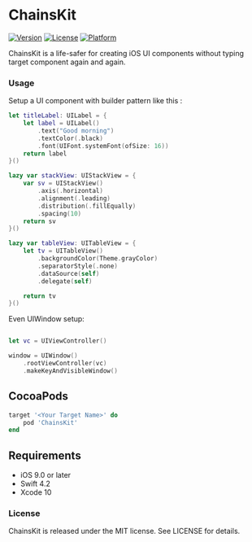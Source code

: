 # ChainsKit

[![Version](https://img.shields.io/cocoapods/v/ChainsKit.svg?style=flat)](https://cocoapods.org/pods/ChainsKit)
[![License](https://img.shields.io/cocoapods/l/ChainsKit.svg?style=flat)](https://cocoapods.org/pods/ChainsKit)
[![Platform](https://img.shields.io/cocoapods/p/ChainsKit.svg?style=flat)](https://cocoapods.org/pods/ChainsKit)

ChainsKit is a life-safer for creating iOS UI components without typing target component again and again. 

### Usage

Setup a UI component with builder pattern like this :

```swift
let titleLabel: UILabel = {
    let label = UILabel()
        .text("Good morning")
        .textColor(.black)
        .font(UIFont.systemFont(ofSize: 16))
    return label
}()
```

```swift
lazy var stackView: UIStackView = {
    var sv = UIStackView()
        .axis(.horizontal)
        .alignment(.leading)
        .distribution(.fillEqually)
        .spacing(10)
    return sv
}()
```

```swift
lazy var tableView: UITableView = {
    let tv = UITableView()
        .backgroundColor(Theme.grayColor)
        .separatorStyle(.none)
        .dataSource(self)
        .delegate(self)

    return tv
}()
```

Even UIWindow setup:

```swift

let vc = UIViewController()

window = UIWindow()
    .rootViewController(vc)
    .makeKeyAndVisibleWindow()
```

## CocoaPods

```ruby
target '<Your Target Name>' do
    pod 'ChainsKit'
end
```

## Requirements

- iOS 9.0 or later
- Swift 4.2
- Xcode 10


### License

ChainsKit is released under the MIT license. See LICENSE for details.
